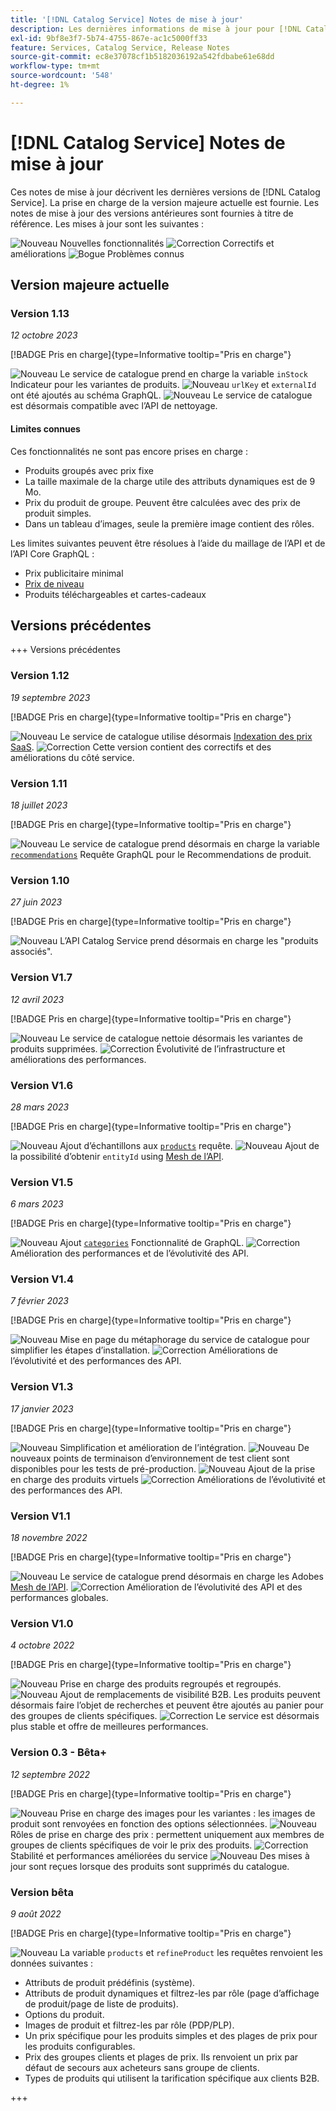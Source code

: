 ```yaml
---
title: '[!DNL Catalog Service] Notes de mise à jour'
description: Les dernières informations de mise à jour pour [!DNL Catalog Service] pour Adobe Commerce.
exl-id: 9bf8e3f7-5b74-4755-867e-ac1c5000ff33
feature: Services, Catalog Service, Release Notes
source-git-commit: ec8e37078cf1b5182036192a542fdbabe61e68dd
workflow-type: tm+mt
source-wordcount: '548'
ht-degree: 1%

---
```


# [!DNL Catalog Service] Notes de mise à jour

Ces notes de mise à jour décrivent les dernières versions de [!DNL Catalog Service].
La prise en charge de la version majeure actuelle est fournie. Les notes de mise à jour des versions antérieures sont fournies à titre de référence.
Les mises à jour sont les suivantes :

![Nouveau](../assets/new.svg) Nouvelles fonctionnalités
![Correction](../assets/fix.svg) Correctifs et améliorations
![Bogue](../assets/bug.svg) Problèmes connus

## Version majeure actuelle

### Version 1.13

_12 octobre 2023_

[!BADGE Pris en charge]{type=Informative tooltip="Pris en charge"}

![Nouveau](../assets/new.svg) Le service de catalogue prend en charge la variable `inStock` Indicateur pour les variantes de produits.
![Nouveau](../assets/new.svg) `urlKey` et `externalId` ont été ajoutés au schéma GraphQL.
![Nouveau](../assets/new.svg) Le service de catalogue est désormais compatible avec l’API de nettoyage.

#### Limites connues

Ces fonctionnalités ne sont pas encore prises en charge :

* Produits groupés avec prix fixe
* La taille maximale de la charge utile des attributs dynamiques est de 9 Mo.
* Prix du produit de groupe. Peuvent être calculées avec des prix de produit simples.
* Dans un tableau d’images, seule la première image contient des rôles.

Les limites suivantes peuvent être résolues à l’aide du maillage de l’API et de l’API Core GraphQL :

* Prix publicitaire minimal
* [Prix de niveau](mesh.md)
* Produits téléchargeables et cartes-cadeaux

## Versions précédentes

+++ Versions précédentes

### Version 1.12

_19 septembre 2023_

[!BADGE Pris en charge]{type=Informative tooltip="Pris en charge"}

![Nouveau](../assets/new.svg) Le service de catalogue utilise désormais [Indexation des prix SaaS](../price-index/index.md).
![Correction](../assets/fix.svg) Cette version contient des correctifs et des améliorations du côté service.

### Version 1.11

_18 juillet 2023_

[!BADGE Pris en charge]{type=Informative tooltip="Pris en charge"}

![Nouveau](../assets/new.svg) Le service de catalogue prend désormais en charge la variable [`recommendations`](https://developer.adobe.com/commerce/webapi/graphql/schema/product-recommendations/queries/recommendations/) Requête GraphQL pour le Recommendations de produit.

### Version 1.10

_27 juin 2023_

[!BADGE Pris en charge]{type=Informative tooltip="Pris en charge"}

![Nouveau](../assets/new.svg) L’API Catalog Service prend désormais en charge les &quot;produits associés&quot;.

### Version V1.7

_12 avril 2023_

[!BADGE Pris en charge]{type=Informative tooltip="Pris en charge"}

![Nouveau](../assets/new.svg) Le service de catalogue nettoie désormais les variantes de produits supprimées.
![Correction](../assets/fix.svg) Évolutivité de l’infrastructure et améliorations des performances.

### Version V1.6

_28 mars 2023_

[!BADGE Pris en charge]{type=Informative tooltip="Pris en charge"}

![Nouveau](../assets/new.svg) Ajout d’échantillons aux [`products`](https://developer.adobe.com/commerce/webapi/graphql/schema/catalog-service/queries/products/) requête.
![Nouveau](../assets/new.svg) Ajout de la possibilité d’obtenir `entityId` using [Mesh de l’API](mesh.md).

### Version V1.5

_6 mars 2023_

[!BADGE Pris en charge]{type=Informative tooltip="Pris en charge"}

![Nouveau](../assets/new.svg) Ajout [`categories`](https://developer.adobe.com/commerce/webapi/graphql/schema/catalog-service/queries/categories/) Fonctionnalité de GraphQL.
![Correction](../assets/fix.svg) Amélioration des performances et de l’évolutivité des API.

### Version V1.4

_7 février 2023_

[!BADGE Pris en charge]{type=Informative tooltip="Pris en charge"}

![Nouveau](../assets/new.svg) Mise en page du métaphorage du service de catalogue pour simplifier les étapes d’installation.
![Correction](../assets/fix.svg) Améliorations de l’évolutivité et des performances des API.

### Version V1.3

_17 janvier 2023_

[!BADGE Pris en charge]{type=Informative tooltip="Pris en charge"}

![Nouveau](../assets/new.svg) Simplification et amélioration de l’intégration.
![Nouveau](../assets/new.svg) De nouveaux points de terminaison d’environnement de test client sont disponibles pour les tests de pré-production.
![Nouveau](../assets/new.svg) Ajout de la prise en charge des produits virtuels
![Correction](../assets/fix.svg) Améliorations de l’évolutivité et des performances des API.

### Version V1.1

_18 novembre 2022_

[!BADGE Pris en charge]{type=Informative tooltip="Pris en charge"}

![Nouveau](../assets/new.svg) Le service de catalogue prend désormais en charge les Adobes [Mesh de l’API](https://developer.adobe.com/graphql-mesh-gateway/).
![Correction](../assets/fix.svg) Amélioration de l’évolutivité des API et des performances globales.

### Version V1.0

_4 octobre 2022_

[!BADGE Pris en charge]{type=Informative tooltip="Pris en charge"}

![Nouveau](../assets/new.svg) Prise en charge des produits regroupés et regroupés.
![Nouveau](../assets/new.svg) Ajout de remplacements de visibilité B2B. Les produits peuvent désormais faire l’objet de recherches et peuvent être ajoutés au panier pour des groupes de clients spécifiques.
![Correction](../assets/fix.svg) Le service est désormais plus stable et offre de meilleures performances.

### Version 0.3 - Bêta+

_12 septembre 2022_

[!BADGE Pris en charge]{type=Informative tooltip="Pris en charge"}

![Nouveau](../assets/new.svg) Prise en charge des images pour les variantes : les images de produit sont renvoyées en fonction des options sélectionnées.
![Nouveau](../assets/new.svg) Rôles de prise en charge des prix : permettent uniquement aux membres de groupes de clients spécifiques de voir le prix des produits.
![Correction](../assets/fix.svg) Stabilité et performances améliorées du service
![Nouveau](../assets/new.svg) Des mises à jour sont reçues lorsque des produits sont supprimés du catalogue.

### Version bêta

_9 août 2022_

[!BADGE Pris en charge]{type=Informative tooltip="Pris en charge"}

![Nouveau](../assets/new.svg) La variable `products` et `refineProduct` les requêtes renvoient les données suivantes :

* Attributs de produit prédéfinis (système).
* Attributs de produit dynamiques et filtrez-les par rôle (page d’affichage de produit/page de liste de produits).
* Options du produit.
* Images de produit et filtrez-les par rôle (PDP/PLP).
* Un prix spécifique pour les produits simples et des plages de prix pour les produits configurables.
* Prix des groupes clients et plages de prix. Ils renvoient un prix par défaut de secours aux acheteurs sans groupe de clients.
* Types de produits qui utilisent la tarification spécifique aux clients B2B.

+++
